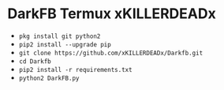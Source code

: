 # DarkFB Termux xKILLERDEADx

<ul>
<li><code>pkg install git python2</code></li>
<li><code>pip2 install --upgrade pip</code></li>
<li><code>git clone https://github.com/xKILLERDEADx/Darkfb.git</code></li>
<li><code>cd Darkfb</code></li>
<li><code>pip2 install -r requirements.txt</code></li>
<li><code>python2 DarkFB.py</code></li>
</ul>
<br />
<br />
<img src="https://github.com/xKILLERDEADx/Darkfb/blob/master/AirBrush_20200521120317.jpg' />


